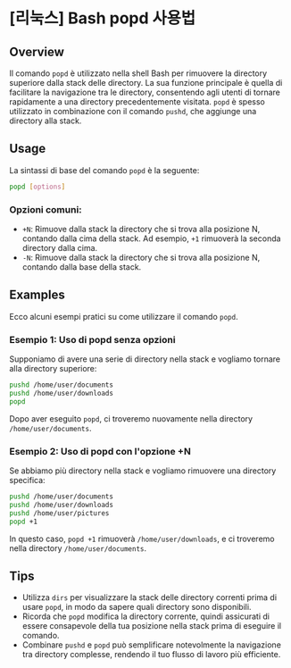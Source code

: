 # [리눅스] Bash popd 사용법

## Overview
Il comando `popd` è utilizzato nella shell Bash per rimuovere la directory superiore dalla stack delle directory. La sua funzione principale è quella di facilitare la navigazione tra le directory, consentendo agli utenti di tornare rapidamente a una directory precedentemente visitata. `popd` è spesso utilizzato in combinazione con il comando `pushd`, che aggiunge una directory alla stack.

## Usage
La sintassi di base del comando `popd` è la seguente:

```bash
popd [options]
```

### Opzioni comuni:
- `+N`: Rimuove dalla stack la directory che si trova alla posizione N, contando dalla cima della stack. Ad esempio, `+1` rimuoverà la seconda directory dalla cima.
- `-N`: Rimuove dalla stack la directory che si trova alla posizione N, contando dalla base della stack.

## Examples
Ecco alcuni esempi pratici su come utilizzare il comando `popd`.

### Esempio 1: Uso di popd senza opzioni
Supponiamo di avere una serie di directory nella stack e vogliamo tornare alla directory superiore:

```bash
pushd /home/user/documents
pushd /home/user/downloads
popd
```

Dopo aver eseguito `popd`, ci troveremo nuovamente nella directory `/home/user/documents`.

### Esempio 2: Uso di popd con l'opzione +N
Se abbiamo più directory nella stack e vogliamo rimuovere una directory specifica:

```bash
pushd /home/user/documents
pushd /home/user/downloads
pushd /home/user/pictures
popd +1
```

In questo caso, `popd +1` rimuoverà `/home/user/downloads`, e ci troveremo nella directory `/home/user/documents`.

## Tips
- Utilizza `dirs` per visualizzare la stack delle directory correnti prima di usare `popd`, in modo da sapere quali directory sono disponibili.
- Ricorda che `popd` modifica la directory corrente, quindi assicurati di essere consapevole della tua posizione nella stack prima di eseguire il comando.
- Combinare `pushd` e `popd` può semplificare notevolmente la navigazione tra directory complesse, rendendo il tuo flusso di lavoro più efficiente.